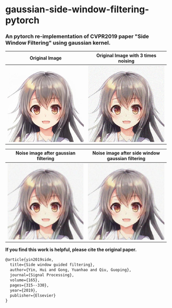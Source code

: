 # gaussian-side-window-filtering-pytorch

### An pytorch re-implementation of CVPR2019 paper "Side Window Filtering" using gaussian kernel.

|**Original Image**|**Original Image with 3 times noising**|
|----|----|
|![](./img/kirai.jpeg)|![](./img/kirai_noise.jpeg)|

|**Noise image after gaussian filtering**|**Noise image after side window gaussian filtering**|
|----|----|
|![](./img/kirai_gaussian_out.jpeg)|![](./img/kirai_sidewindow_out.jpeg)|

**If you find this work is helpful, please cite the original paper.**
```
@article{yin2019side,
  title={Side window guided filtering},
  author={Yin, Hui and Gong, Yuanhao and Qiu, Guoping},
  journal={Signal Processing},
  volume={165},
  pages={315--330},
  year={2019},
  publisher={Elsevier}
}
```

